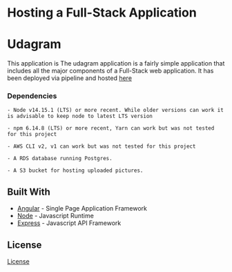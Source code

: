 


# Hosting a Full-Stack Application

# Udagram

This application is  The udagram application is a fairly simple application that includes all the major components of a Full-Stack web application. It has been deployed via pipeline and hosted [here](https://779300618230-aws-bucket.s3.us-east-2.amazonaws.com/index.html)


### Dependencies

```
- Node v14.15.1 (LTS) or more recent. While older versions can work it is advisable to keep node to latest LTS version

- npm 6.14.8 (LTS) or more recent, Yarn can work but was not tested for this project

- AWS CLI v2, v1 can work but was not tested for this project

- A RDS database running Postgres.

- A S3 bucket for hosting uploaded pictures.

```


## Built With

- [Angular](https://angular.io/) - Single Page Application Framework
- [Node](https://nodejs.org) - Javascript Runtime
- [Express](https://expressjs.com/) - Javascript API Framework

## License

[License](LICENSE.txt)
